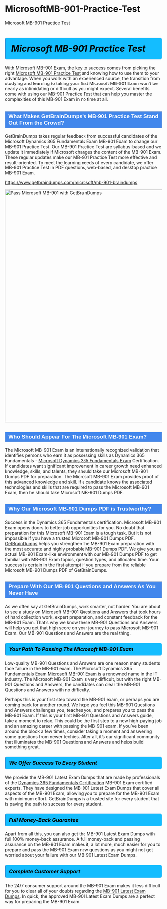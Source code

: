 # MicrosoftMB-901-Practice-Test
Microsoft MB-901 Practice Test
<h1><strong><span style="display: block; color: #000000; background: #14BDFF; border: 0.5px solid #AED6F1; border-left: 3px solid #3498DB; padding: .6em; border-radius: 6px;">                     <em>Microsoft MB-901 <span class="exam_variation">Practice Test</span> </em>                </span></strong>            </h1>                        <p>With Microsoft MB-901 Exam, the key to success comes from picking the right <a href="https://www.getbraindumps.com/microsoft/mb-901-braindumps">Microsoft MB-901 <span class="exam_variation">Practice Test</span></a> and             knowing how to use them to your advantage.             When you work with an experienced source, the transition from studying and learning to taking your first Microsoft MB-901 Exam             won’t be nearly as intimidating or difficult as you might expect. Several benefits come with using our MB-901 <span class="exam_variation">Practice Test</span> that can             help you master the complexities of this MB-901 Exam in no time at all.</p>                        <h2 style="background: #4287ec; border: 1px solid #cccccc; padding: 5px 10px;">                <span style="color: #ffffff;">                    <span style="font-size: 11pt;">                        <span style="line-height: normal;">                            <span style="font-family: Calibri,sans-serif;">                                <strong>                                    <span style="font-size: 13.0pt;">What Makes GetBrainDumps's MB-901 <span class="exam_variation">Practice Test</span> Stand Out From the Crowd?</span>                                </strong>                            </span>                        </span>                    </span>                </span>            </h2>                        <p>GetBrainDumps takes regular feedback from successful candidates of the Microsoft Dynamics 365 Fundamentals Exam MB-901 Exam to change             our MB-901 <span class="exam_variation">Practice Test</span>. Our MB-901 <span class="exam_variation">Practice Test</span> are syllabus-based and we update it immediately if Microsoft changes             the content of the MB-901 Exam.             These regular updates make our MB-901 <span class="exam_variation">Practice Test</span> more effective and result-oriented. To meet the learning needs of every candidate,             we offer MB-901 <span class="exam_variation">Practice Test</span> in PDF questions, web-based, and desktop practice MB-901 Exam.</p>                                    <p><a href="https://www.getbraindumps.com/microsoft/mb-901-braindumps">https://www.getbraindumps.com/microsoft/mb-901-braindumps</a></p>                        <p><a href="https://www.getbraindumps.com/"><img src="https://www.getbraindumps.com/images/get-updated-exam-questions-with-discount-getbraindumps.jpg" class="postImage" alt="Pass Microsoft MB-901 with GetBrainDumps" width="750"></a></p>                                        <h2 style="background: #4287ec; border: 1px solid #cccccc; padding: 5px 10px;">                <span style="color: #ffffff;">                    <span style="font-size: 11pt;">                        <span style="line-height: normal;">                            <span style="font-family: Calibri,sans-serif;">                                <strong>                                    <span style="font-size: 13.0pt;">Who Should Appear For The Microsoft MB-901 Exam?</span>                                </strong>                            </span>                        </span>                    </span>                </span>            </h2>                        <p>The Microsoft MB-901 Exam is an internationally recognized validation that identifies persons who earn it as possessing skills as             Dynamics 365 Fundamentals - <a href="https://www.getbraindumps.com/microsoft/mb-901-braindumps">Microsoft Dynamics 365 Fundamentals Exam</a> Certification. If candidates want significant improvement in             career growth need enhanced knowledge, skills, and talents, they should take our Microsoft MB-901 <span class="exam_variation2">Dumps PDF</span> for preparation.             The Microsoft MB-901 Exam provides proof of this advanced knowledge and skill. If a candidate knows the associated technologies and skills             that are required to pass the Microsoft MB-901 Exam, then he should take Microsoft MB-901 <span class="exam_variation2">Dumps PDF</span>.</p>                        <h2 style="background: #4287ec; border: 1px solid #cccccc; padding: 5px 10px;">                <span style="color: #ffffff;">                    <span style="font-size: 11pt;">                        <span style="line-height: normal;">                            <span style="font-family: Calibri,sans-serif;">                                <strong>                                    <span style="font-size: 13.0pt;">Why Our Microsoft MB-901 <span class="exam_variation2">Dumps PDF</span> is Trustworthy?</span>                                </strong>                            </span>                        </span>                    </span>                </span>            </h2>                        <p>Success in the Dynamics 365 Fundamentals certification. Microsoft MB-901 Exam opens doors to better job opportunities for you.             No doubt that preparation for this Microsoft MB-901 Exam is a tough task. But it is not impossible if you have a trusted Microsoft MB-901 <span class="exam_variation2">Dumps PDF</span>.             <a href="https://www.getbraindumps.com/">GetBrainDumps</a> helps you strengthen the MB-901 Exam preparation with the most accurate and highly probable MB-901 <span class="exam_variation2">Dumps PDF</span>. We give you an             actual MB-901 Exam-like environment with our MB-901 <span class="exam_variation2">Dumps PDF</span> to get familiar with MB-901 Exam topics, question types, and allocated time.             Your success is certain in the first attempt if you prepare from the reliable Microsoft MB-901 <span class="exam_variation2">Dumps PDF</span> of GetBrainDumps.</p>                        <h2 style="background: #4287ec; border: 1px solid #cccccc; padding: 5px 10px;">                <span style="color: #ffffff;">                    <span style="font-size: 11pt;">                        <span style="line-height: normal;">                            <span style="font-family: Calibri,sans-serif;">                                <strong>                                    <span style="font-size: 13.0pt;">Prepare With Our MB-901 <span class="exam_variation3">Questions and Answers</span> As You Never Have</span>                                </strong>                            </span>                        </span>                    </span>                </span>            </h2>                        <p>As we often say at GetBrainDumps, work smarter, not harder. You are about to see a study on Microsoft MB-901 <span class="exam_variation3">Questions and Answers</span> that took hours of hard collection work,             expert preparation, and constant feedback for the MB-901 Exam. That’s why we know these MB-901 <span class="exam_variation3">Questions and Answers</span> will help you get that high score on your             journey to pass Microsoft MB-901 Exam. Our MB-901 <span class="exam_variation3">Questions and Answers</span> are the real thing.</p>                        <h3>                <strong>                    <span style="display: block; color: #000000; background: #14BDFF; border: 0.5px solid #AED6F1; border-left: 3px solid #3498DB; padding: .6em; border-radius: 6px;">                        <em>Your Path To Passing The Microsoft MB-901 Exam</em>                    </span>                </strong>            </h3>                        <p>Low-quality MB-901 <span class="exam_variation3">Questions and Answers</span> are one reason many students face failure in the MB-901 exam. The Microsoft Dynamics 365 Fundamentals Exam <a href="https://www.getbraindumps.com/microsoft-braindumps.html">Microsoft MB-901 Exam </a>             is a renowned name in the IT industry. The Microsoft MB-901 Exam is very difficult, but with the right MB-901 <span class="exam_variation3">Questions and Answers</span>, the candidates can clear the             MB-901 <span class="exam_variation3">Questions and Answers</span> with no difficulty.</p>                        <p>Perhaps this is your first step toward the MB-901 exam, or perhaps you are coming back for another round. We hope you feel this             MB-901 <span class="exam_variation3">Questions and Answers</span> challenges you,             teaches you, and prepares you to pass the MB-901 Exam. If this is your first MB-901 <span class="exam_variation3">Questions and Answers</span> guide, take a moment to relax. This could be the first step to             a new high-paying job and an amazing career with passing the MB-901 exam. If you’ve been around the block a few times, consider taking a moment and             answering some questions from newer techies. After all, it’s our significant community that illuminates the MB-901 <span class="exam_variation3">Questions and Answers</span> and helps build something great.</p>                        <h3>                <strong>                    <span style="display: block; color: #000000; background: #14BDFF; border: 0.5px solid #AED6F1; border-left: 3px solid #3498DB; padding: .6em; border-radius: 6px;">                        <em>We Offer Success To Every Student</em>                    </span>                </strong>            </h3>                        <p>We provide the MB-901 <span class="exam_variation4">Latest Exam Dumps</span> that are made by professionals of the <a href="https://www.getbraindumps.com/microsoft/dynamics-365-fundamentals-braindumps.html">Dynamics 365 Fundamentals Certification</a> MB-901 Exam certified experts.             They have designed the MB-901 <span class="exam_variation4">Latest Exam Dumps</span> that cover all aspects of the MB-901 Exam, allowing you to prepare for the            MB-901 Exam with minimum effort.             GetBrainDumps is a trusted site for every student that is paving the path to success for every student.</p>                        <h3>                <strong>                    <span style="display: block; color: #000000; background: #14BDFF; border: 0.5px solid #AED6F1; border-left: 3px solid #3498DB; padding: .6em; border-radius: 6px;">                        <em>Full Money-Back Guarantee</em>                    </span>                </strong>            </h3>                        <p>Apart from all this, you can also get the MB-901 <span class="exam_variation4">Latest Exam Dumps</span> with full 100% money-back assurance. A full money-back and passing assurance on             the MB-901 Exam makes it,             a lot more, much easier for you to prepare and pass the MB-901 Exam new questions as you might             not get worried about your failure with our MB-901 <span class="exam_variation4">Latest Exam Dumps</span>.</p>                                    <h3>                <strong>                    <span style="display: block; color: #000000; background: #14BDFF; border: 0.5px solid #AED6F1; border-left: 3px solid #3498DB; padding: .6em; border-radius: 6px;">                        <em>Complete Customer Support</em>                    </span>                </strong>            </h3>                        <p>The 24/7 consumer support around the MB-901 Exam makes it less difficult for you to clear all of your doubts regarding the <a href="https://www.getbraindumps.com/microsoft/mb-901-braindumps">MB-901 <span class="exam_variation4">Latest Exam Dumps</span></a>. In quick,             the approved MB-901 <span class="exam_variation4">Latest Exam Dumps</span> are a perfect way for preparing the MB-901 Exam.</p>                    
